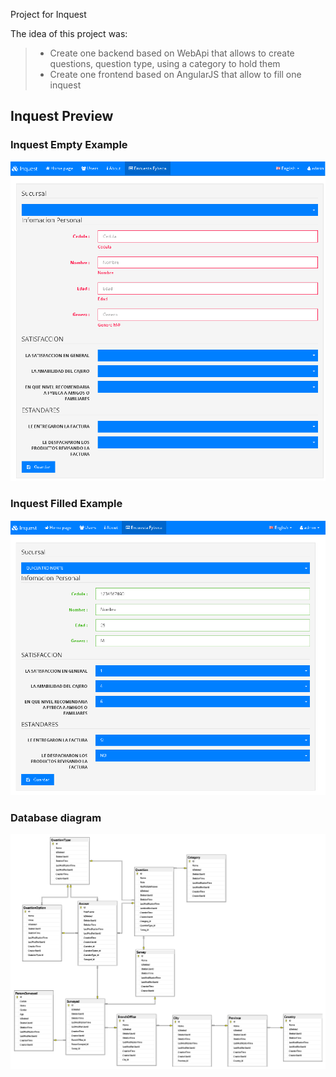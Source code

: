 Project for Inquest

The idea of this project was:

>+ Create one backend based on WebApi that allows to create questions, question type, using a category to hold them
>+ Create one frontend based on AngularJS that allow to fill one inquest

## Inquest Preview

### Inquest Empty Example 

![](https://github.com/karelit0/Inquest/blob/master/Documentation/Images/survey.png)

### Inquest Filled Example 

![](https://github.com/karelit0/Inquest/blob/master/Documentation/Images/filled.survey.png)

### Database diagram

![](https://github.com/karelit0/Inquest/blob/master/Documentation/Images/DataBaseDiagram.png)
